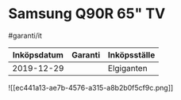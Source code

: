 # Samsung Q90R 65" TV

#garanti/it

| Inköpsdatum | Garanti | Inköpsställe |
|-------------|---------|--------------|
| 2019-12-29  |         | Elgiganten   |


![[ec441a13-ae7b-4576-a315-a8b2b0f5cf9c.png]]